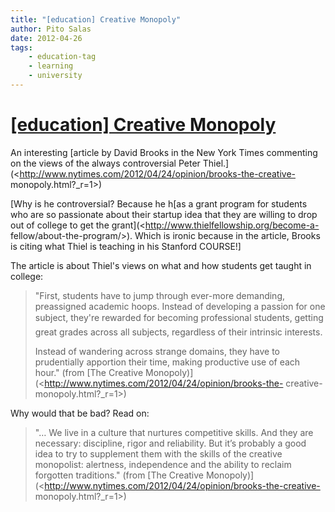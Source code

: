 ```yaml
---
title: "[education] Creative Monopoly"
author: Pito Salas
date: 2012-04-26
tags:
    - education-tag
    - learning
    - university
---
```

# [[education] Creative Monopoly](None)




An interesting [article by David Brooks in the New York Times commenting on
the views of the always controversial Peter
Thiel.](<http://www.nytimes.com/2012/04/24/opinion/brooks-the-creative-
monopoly.html?_r=1>)

[Why is he controversial? Because he h[as a grant program for students who are
so passionate about their startup idea that they are willing to drop out of
college to get the grant](<http://www.thielfellowship.org/become-a-
fellow/about-the-program/>). Which is ironic because in the article, Brooks is
citing what Thiel is teaching in his Stanford COURSE!]

The article is about Thiel's views on what and how students get taught in
college:

> "First, students have to jump through ever-more demanding, preassigned
> academic hoops. Instead of developing a passion for one subject, they're
> rewarded for becoming professional students, getting great grades across all
> subjects, regardless of their intrinsic interests.
>
> Instead of wandering across strange domains, they have to prudentially
> apportion their time, making productive use of each hour." (from [The
> Creative Monopoly)](<http://www.nytimes.com/2012/04/24/opinion/brooks-the-
> creative-monopoly.html?_r=1>)

Why would that be bad? Read on:

> "… We live in a culture that nurtures competitive skills. And they are
> necessary: discipline, rigor and reliability. But it’s probably a good idea
> to try to supplement them with the skills of the creative monopolist:
> alertness, independence and the ability to reclaim forgotten traditions."
> (from [The Creative
> Monopoly)](<http://www.nytimes.com/2012/04/24/opinion/brooks-the-creative-
> monopoly.html?_r=1>)


